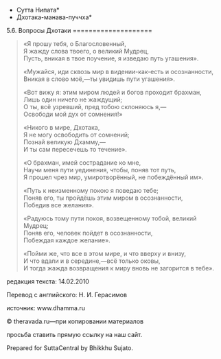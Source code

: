 * Сутта Нипата*
* Дхотака\-манава\-пуччха*

5\.6\. Вопросы Дхотаки
\=\=\=\=\=\=\=\=\=\=\=\=\=\=\=\=\=\=\=\=

> «Я прошу тебя, о Благословенный,  
> Я жажду слова твоего, о великий Мудрец,  
> Пусть, вникая в твое поучение, я изведаю путь угашения»\.
>
> «Мужайся, иди сквозь мир в видении\-как\-есть и осознанности,  
> Вникая в слово моё,—ты увидишь пути угашения»\.
>
> «Вот вижу я: этим миром людей и богов проходит брахман,  
> Лишь один ничего не жаждущий;  
> О ты, всё узревший, пред тобою склоняюсь я,—  
> Освободи мой дух от сомнения\!»
>
> «Никого в мире, Дхотака,  
> Я не могу освободить от сомнений;  
> Познай великую Дхамму,—  
> И ты сам пересечешь то течение»\.
>
> «О брахман, имей сострадание ко мне,  
> Научи меня пути уединения, чтобы, поняв тот путь,  
> Я прошел чрез мир, умиротворённый, не побеждённый им»\.
>
> «Путь к неизменному покою я поведаю тебе;  
> Поняв его, ты пройдёшь этим миром в осознанности,  
> Победив все желания»\.
>
> «Радуюсь тому пути покоя, возвещенному тобой, великий Мудрец;  
> Поняв его, человек пойдет в осознанности,  
> Побеждая каждое желание»\.
>
> «Пойми же, что все в этом мире, и что вверху и внизу,  
> И что вдали и в середине,—всё только оковы,  
> И тогда жажда возвращения к миру вновь не загорится в тебе»\.

редакция текста: 14\.02\.2010

Перевод с английского: Н\. И\. Герасимов

источник: www\.dhamma\.ru

© theravada\.ru—при копировании материалов

просьба ставить прямую ссылку на наш сайт\.

Prepared for SuttaCentral by Bhikkhu Sujato\.